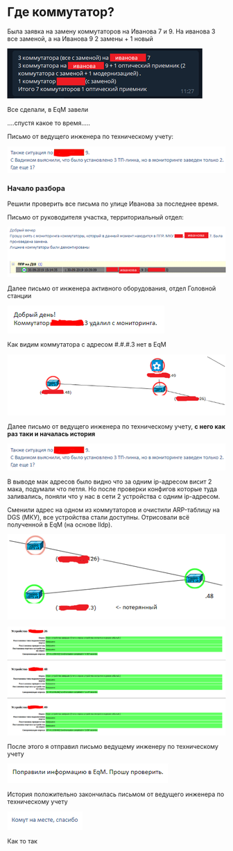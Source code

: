 # Где коммутатор?

Была заявка на замену коммутаторов на Иванова 7 и 9. На иванова 3 все заменой, а на Иванова 9 2 замены + 1 новый

![](../../.gitbook/assets/image%20%2824%29.png)

Все сделали, в EqM завели

....спустя какое то время.....

Письмо от ведущего инженера по техническому учету:

![](../../.gitbook/assets/image%20%2830%29.png)

### Начало разбора

Решили проверить все письма по улице Иванова за последнее время.

Письмо от руководителя участка, территориальный отдел:

![](../../.gitbook/assets/image%20%2868%29.png)

Далее письмо от инженера активного оборудования, отдел Головной станции

![](../../.gitbook/assets/image%20%283%29.png)

Как видим коммутатора с адресом \#.\#.\#.3 нет в EqM

![](../../.gitbook/assets/image%20%2867%29.png)

Далее письмо от ведущего инженера по техническому учету, **с него как раз таки и началась история**

![](../../.gitbook/assets/image%20%2830%29.png)

В выводе мак адресов было видно что за одним ip-адресом висит 2 мака, подумали что петля. Но после проверки конфигов которые туда заливались, поняли что у нас в сети 2 устройства с одним ip-адресом. 

Сменили адрес на одном из коммутаторов и очистили ARP-таблицу на DGS \(МКУ\), все устройства стали доступны. Отрисовали всё полученной в EqM \(на основе lldp\).

![](../../.gitbook/assets/image%20%2811%29.png)

![](../../.gitbook/assets/image%20%2840%29.png)

После этого я отправил письмо ведущему инженеру по техническому учету

![](../../.gitbook/assets/image%20%2842%29.png)

История положительно закончилась письмом от ведущего инженера по техническому учету

![](../../.gitbook/assets/image%20%2847%29.png)

Как то так 







